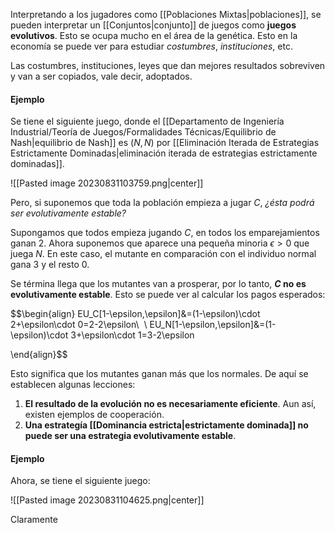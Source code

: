 
Interpretando a los jugadores como [[Poblaciones Mixtas|poblaciones]], se pueden interpretar un [[Conjuntos|conjunto]] de juegos como **juegos evolutivos**. Esto se ocupa mucho en el área de la genética. Esto en la economía se puede ver para estudiar *costumbres*, *instituciones*, etc. 

Las costumbres, instituciones, leyes que dan mejores resultados sobreviven y van a ser copiados, vale decir, adoptados. 

#### Ejemplo 

Se tiene el siguiente juego, donde el [[Departamento de Ingeniería Industrial/Teoría de Juegos/Formalidades Técnicas/Equilibrio de Nash|equilibrio de Nash]] es $(N,N)$ por [[Eliminación Iterada de Estrategias Estrictamente Dominadas|eliminación iterada de estrategias estrictamente dominadas]]. 

![[Pasted image 20230831103759.png|center]]


Pero, si suponemos que toda la población empieza a jugar $C$, *¿ésta podrá ser evolutivamente estable?*

Supongamos que todos empieza jugando $C$, en todos los emparejamientos ganan $2$. Ahora suponemos que aparece una pequeña minoria $\epsilon>0$ que juega $N$. En este caso, el mutante en comparación con el individuo normal gana $3$ y el resto $0$. 

Se términa llega que los mutantes van a prosperar, por lo tanto, **$C$ no es evolutivamente estable**. Esto se puede ver al calcular los pagos esperados:  

$$\begin{align}
EU_C[1-\epsilon,\epsilon]&=(1-\epsilon)\cdot 2+\epsilon\cdot 0=2-2\epsilon\\  \\ 
EU_N[1-\epsilon,\epsilon]&=(1-\epsilon)\cdot 3+\epsilon\cdot 1=3-2\epsilon 

\end{align}$$

Esto significa que los mutantes ganan más que los normales. De aquí se establecen algunas lecciones: 

1. **El resultado de la evolución no es necesariamente eficiente**. Aun así, existen ejemplos de cooperación. 
2. **Una estrategía [[Dominancia estricta|estrictamente dominada]] no puede ser una estrategia evolutivamente estable**. 

#### Ejemplo 

Ahora, se tiene el siguiente juego: 

![[Pasted image 20230831104625.png|center]]


Claramente 
